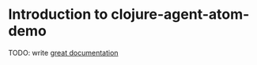 # Introduction to clojure-agent-atom-demo

TODO: write [great documentation](http://jacobian.org/writing/what-to-write/)
